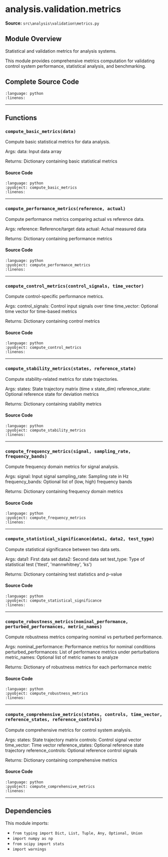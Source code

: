 # analysis.validation.metrics

**Source:** `src\analysis\validation\metrics.py`

## Module Overview

Statistical and validation metrics for analysis systems.

This module provides comprehensive metrics computation for validating
control system performance, statistical analysis, and benchmarking.

## Complete Source Code

```{literalinclude} ../../../src/analysis/validation/metrics.py
:language: python
:linenos:
```

---

## Functions

### `compute_basic_metrics(data)`

Compute basic statistical metrics for data analysis.

Args:
    data: Input data array

Returns:
    Dictionary containing basic statistical metrics

#### Source Code

```{literalinclude} ../../../src/analysis/validation/metrics.py
:language: python
:pyobject: compute_basic_metrics
:linenos:
```

---

### `compute_performance_metrics(reference, actual)`

Compute performance metrics comparing actual vs reference data.

Args:
    reference: Reference/target data
    actual: Actual measured data

Returns:
    Dictionary containing performance metrics

#### Source Code

```{literalinclude} ../../../src/analysis/validation/metrics.py
:language: python
:pyobject: compute_performance_metrics
:linenos:
```

---

### `compute_control_metrics(control_signals, time_vector)`

Compute control-specific performance metrics.

Args:
    control_signals: Control input signals over time
    time_vector: Optional time vector for time-based metrics

Returns:
    Dictionary containing control metrics

#### Source Code

```{literalinclude} ../../../src/analysis/validation/metrics.py
:language: python
:pyobject: compute_control_metrics
:linenos:
```

---

### `compute_stability_metrics(states, reference_state)`

Compute stability-related metrics for state trajectories.

Args:
    states: State trajectory matrix (time x state_dim)
    reference_state: Optional reference state for deviation metrics

Returns:
    Dictionary containing stability metrics

#### Source Code

```{literalinclude} ../../../src/analysis/validation/metrics.py
:language: python
:pyobject: compute_stability_metrics
:linenos:
```

---

### `compute_frequency_metrics(signal, sampling_rate, frequency_bands)`

Compute frequency domain metrics for signal analysis.

Args:
    signal: Input signal
    sampling_rate: Sampling rate in Hz
    frequency_bands: Optional list of (low, high) frequency bands

Returns:
    Dictionary containing frequency domain metrics

#### Source Code

```{literalinclude} ../../../src/analysis/validation/metrics.py
:language: python
:pyobject: compute_frequency_metrics
:linenos:
```

---

### `compute_statistical_significance(data1, data2, test_type)`

Compute statistical significance between two data sets.

Args:
    data1: First data set
    data2: Second data set
    test_type: Type of statistical test ('ttest', 'mannwhitney', 'ks')

Returns:
    Dictionary containing test statistics and p-value

#### Source Code

```{literalinclude} ../../../src/analysis/validation/metrics.py
:language: python
:pyobject: compute_statistical_significance
:linenos:
```

---

### `compute_robustness_metrics(nominal_performance, perturbed_performances, metric_names)`

Compute robustness metrics comparing nominal vs perturbed performance.

Args:
    nominal_performance: Performance metrics for nominal conditions
    perturbed_performances: List of performance metrics under perturbations
    metric_names: Optional list of metric names to analyze

Returns:
    Dictionary of robustness metrics for each performance metric

#### Source Code

```{literalinclude} ../../../src/analysis/validation/metrics.py
:language: python
:pyobject: compute_robustness_metrics
:linenos:
```

---

### `compute_comprehensive_metrics(states, controls, time_vector, reference_states, reference_controls)`

Compute comprehensive metrics for control system analysis.

Args:
    states: State trajectory matrix
    controls: Control signal vector
    time_vector: Time vector
    reference_states: Optional reference state trajectory
    reference_controls: Optional reference control signals

Returns:
    Dictionary containing comprehensive metrics

#### Source Code

```{literalinclude} ../../../src/analysis/validation/metrics.py
:language: python
:pyobject: compute_comprehensive_metrics
:linenos:
```

---

## Dependencies

This module imports:

- `from typing import Dict, List, Tuple, Any, Optional, Union`
- `import numpy as np`
- `from scipy import stats`
- `import warnings`
